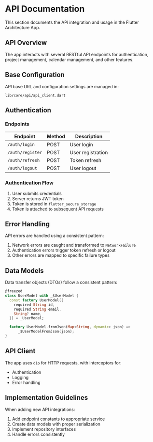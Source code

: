 # API Documentation

This section documents the API integration and usage in the Flutter Architecture App.

## API Overview

The app interacts with several RESTful API endpoints for authentication, project management, calendar management, and other features.

## Base Configuration

API base URL and configuration settings are managed in:

```
lib/core/api/api_client.dart
```

## Authentication

### Endpoints

| Endpoint | Method | Description |
|----------|--------|-------------|
| `/auth/login` | POST | User login |
| `/auth/register` | POST | User registration |
| `/auth/refresh` | POST | Token refresh |
| `/auth/logout` | POST | User logout |

### Authentication Flow

1. User submits credentials
2. Server returns JWT token
3. Token is stored in `flutter_secure_storage`
4. Token is attached to subsequent API requests

## Error Handling

API errors are handled using a consistent pattern:

1. Network errors are caught and transformed to `NetworkFailure`
2. Authentication errors trigger token refresh or logout
3. Other errors are mapped to specific failure types

## Data Models

Data transfer objects (DTOs) follow a consistent pattern:

```dart
@freezed
class UserModel with _$UserModel {
  const factory UserModel({
    required String id,
    required String email,
    String? name,
  }) = _UserModel;

  factory UserModel.fromJson(Map<String, dynamic> json) =>
      _$UserModelFromJson(json);
}
```

## API Client

The app uses `dio` for HTTP requests, with interceptors for:
- Authentication
- Logging
- Error handling

## Implementation Guidelines

When adding new API integrations:
1. Add endpoint constants to appropriate service
2. Create data models with proper serialization
3. Implement repository interfaces
4. Handle errors consistently

